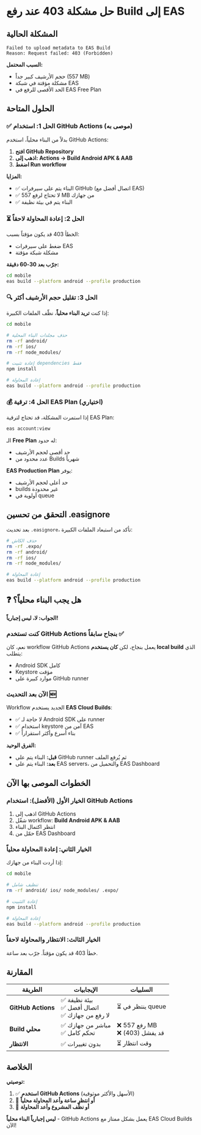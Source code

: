 # حل مشكلة 403 عند رفع Build إلى EAS

## المشكلة الحالية

```
Failed to upload metadata to EAS Build
Reason: Request failed: 403 (Forbidden)
```

**السبب المحتمل:**
- حجم الأرشيف كبير جداً (557 MB)
- مشكلة مؤقتة في شبكة EAS
- الحد الأقصى للرفع في EAS Free Plan

## الحلول المتاحة

### ✅ الحل 1: استخدام GitHub Actions (موصى به)

بدلاً من البناء محلياً، استخدم GitHub Actions:

1. **افتح GitHub Repository**
2. **اذهب إلى: Actions → Build Android APK & AAB**
3. **اضغط Run workflow**

**المزايا:**
- ✅ البناء يتم على سيرفرات GitHub (اتصال أفضل مع EAS)
- ✅ لا تحتاج لرفع 557 MB من جهازك
- ✅ البناء يتم في بيئة نظيفة

### ⏳ الحل 2: إعادة المحاولة لاحقاً

الخطأ 403 قد يكون مؤقتاً بسبب:
- ضغط على سيرفرات EAS
- مشكلة شبكة مؤقتة

**جرّب بعد 30-60 دقيقة:**
```bash
cd mobile
eas build --platform android --profile production
```

### 🔍 الحل 3: تقليل حجم الأرشيف أكثر

إذا كنت **تريد البناء محلياً**، نظّف الملفات الكبيرة:

```bash
cd mobile

# حذف مجلدات البناء المحلية
rm -rf android/
rm -rf ios/
rm -rf node_modules/

# إعادة تثبيت dependencies فقط
npm install

# إعادة المحاولة
eas build --platform android --profile production
```

### 💰 الحل 4: ترقية EAS Plan (اختياري)

إذا استمرت المشكلة، قد تحتاج لترقية EAS Plan:

```bash
eas account:view
```

الـ **Free Plan** له حدود:
- حد أقصى لحجم الأرشيف
- عدد محدود من Builds شهرياً

**EAS Production Plan** يوفر:
- حد أعلى لحجم الأرشيف
- builds غير محدودة
- أولوية في queue

## التحقق من تحسين .easignore

بعد تحديث `.easignore`، تأكد من استبعاد الملفات الكبيرة:

```bash
# حذف الكاش
rm -rf .expo/
rm -rf android/
rm -rf ios/
rm -rf node_modules/

# إعادة المحاولة
eas build --platform android --profile production
```

## ❓ هل يجب البناء محلياً؟

**الجواب: لا، ليس إجبارياً!**

### كنت تستخدم GitHub Actions بنجاح سابقاً ✅

نعم، كان workflow GitHub Actions يعمل بنجاح، لكن **كان يستخدم local build** الذي يتطلب:
- Android SDK كامل
- Keystore مؤقت
- موارد كبيرة على GitHub runner

### الآن بعد التحديث 🆕

Workflow الجديد يستخدم **EAS Cloud Builds**:
- ✅ لا حاجة لـ Android SDK على runner
- ✅ استخدام keystore آمن من EAS
- ✅ بناء أسرع وأكثر استقراراً

**الفرق الوحيد:**
- **قبل:** البناء يتم على GitHub runner ثم يُرفع الملف
- **بعد:** البناء يتم على EAS servers، والتحميل من EAS Dashboard

## الخطوات الموصى بها الآن

### الخيار الأول (الأفضل): استخدام GitHub Actions

1. اذهب إلى GitHub Actions
2. شغّل workflow: **Build Android APK & AAB**
3. انتظر اكتمال البناء
4. حمّل من EAS Dashboard

### الخيار الثاني: إعادة المحاولة محلياً

إذا أردت البناء من جهازك:

```bash
cd mobile

# تنظيف شامل
rm -rf android/ ios/ node_modules/ .expo/

# إعادة التثبيت
npm install

# إعادة المحاولة
eas build --platform android --profile production
```

### الخيار الثالث: الانتظار والمحاولة لاحقاً

خطأ 403 قد يكون مؤقتاً. جرّب بعد ساعة.

## المقارنة

| الطريقة | الإيجابيات | السلبيات |
|---------|-----------|----------|
| **GitHub Actions** | ✅ بيئة نظيفة<br>✅ اتصال أفضل<br>✅ لا رفع من جهازك | ⏳ ينتظر في queue |
| **Build محلي** | ✅ مباشر من جهازك<br>✅ تحكم كامل | ❌ رفع 557 MB<br>❌ قد يفشل (403) |
| **الانتظار** | ✅ بدون تغييرات | ⏳ وقت انتظار |

## الخلاصة

**توصيتي:**
1. ✅ **استخدم GitHub Actions** (الأسهل والأكثر موثوقية)
2. 🔄 **أو انتظر ساعة وأعد المحاولة محلياً**
3. 🧹 **أو نظّف المشروع وأعد المحاولة**

**ليس إجبارياً البناء محلياً** - GitHub Actions يعمل بشكل ممتاز مع EAS Cloud Builds الآن!
